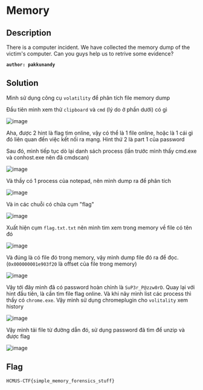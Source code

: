 # Memory
## Description

There is a computer incident. We have collected the memory dump of the victim's computer. Can you guys help us to retrive some evidence?

**`author: pakkunandy `**

## Solution

Mình sử dụng công cụ `volatility` để phân tích file memory dump

Đầu tiên mình xem thử `clipboard` và `cmd` (lý do ở phần dưới) có gì

![image](https://user-images.githubusercontent.com/59532111/120072258-1e9eaf00-c0bd-11eb-98ba-7f9b90fccbca.png)

Aha, được 2 hint là flag tìm online, vậy có thể là 1 file online, hoặc là 1 cái gì đó liên quan đến việc kết nối ra mạng. Hint thứ 2 là part 1 của password


Sau đó, mình tiếp tục dò lại danh sách process (lần trước mình thấy cmd.exe và conhost.exe nên đã cmdscan)

![image](https://user-images.githubusercontent.com/59532111/120072359-bbf9e300-c0bd-11eb-9db2-8104ac56fdbd.png)

Và thầy có 1 process của notepad, nên mình dump ra để phân tích

![image](https://user-images.githubusercontent.com/59532111/120072481-59551700-c0be-11eb-8d20-7015e1fac82e.png)

Và in các chuỗi có chứa cụm "flag"

![image](https://user-images.githubusercontent.com/59532111/120072558-ad5ffb80-c0be-11eb-8981-c38dca9c7ae9.png)

Xuất hiện cụm `flag.txt.txt` nên mình tìm xem trong memory về file có tên đó

![image](https://user-images.githubusercontent.com/59532111/120072691-4abb2f80-c0bf-11eb-89b6-32a6316c0e7c.png)

Và đúng là có file đó trong memory, vậy mình dump file đó ra để đọc. (`0x000000001e903f20` là offset của file trong memory)

![image](https://user-images.githubusercontent.com/59532111/120072804-c1f0c380-c0bf-11eb-8fdc-4e1d1f8e9200.png)

Vậy tới đây mình đã có password hoàn chỉnh là `SuP3r_P@zzw0rD`. Quay lại với hint đầu tiên, là cần tìm file flag online. Và khi nãy mình list các process thì thấy có `chrome.exe`. Vậy mình sử dụng chromeplugin cho `volitality` xem history

![image](https://user-images.githubusercontent.com/59532111/120072912-417e9280-c0c0-11eb-8df5-6c562eea18c3.png)

Vậy mình tải file từ đường dẫn đó, sử dụng password đã tìm để unzip và được flag

![image](https://user-images.githubusercontent.com/59532111/120072943-6115bb00-c0c0-11eb-8b19-52d1fecce137.png)


## Flag

`HCMUS-CTF{simple_memory_forensics_stuff}`
